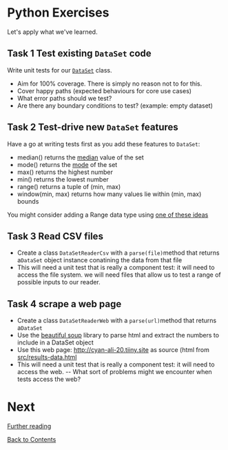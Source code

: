 # Python Exercises

Let's apply what we've learned.

## Task 1 Test existing `DataSet` code

Write unit tests for our [`DataSet`](/src/dataset.py) class.

- Aim for 100% coverage. There is simply no reason not to for this.
- Cover happy paths (expected behaviours for core use cases)
- What error paths should we test?
- Are there any boundary conditions to test? (example: empty dataset)

## Task 2 Test-drive new `DataSet` features

Have a go at writing tests first as you add these features to `DataSet`:

- median() returns the [median](https://en.wikipedia.org/wiki/Median) value of the set
- mode() returns the [mode](<https://en.wikipedia.org/wiki/Mode_(statistics)>) of the set
- max() returns the highest number
- min() returns the lowest number
- range() returns a tuple of (min, max)
- window(min, max) returns how many values lie within (min, max) bounds

You might consider adding a Range data type using [one of these ideas](https://realpython.com/python-data-structures/#records-structs-and-data-transfer-objects)

## Task 3 Read CSV files

- Create a class `DataSetReaderCsv` with a `parse(file)`method that returns a`DataSet` object instance conatining the data from that file
- This will need a unit test that is really a component test: it will need to access the file system. we will need files that allow us to test a range of possible inputs to our reader.

## Task 4 scrape a web page

- Create a class `DataSetReaderWeb` with a `parse(url)`method that returns a`DataSet`
- Use the [beautiful soup](https://pypi.org/project/beautifulsoup4/) library to parse html and extract the numbers to include in a DataSet object
- Use this web page: http://cyan-ali-20.tiiny.site as source (html from [src/results-data.html](src/results-data.html)
- This will need a unit test that is really a component test: it will need to access the web.
  -- What sort of problems might we encounter when tests access the web?

# Next

[Further reading](/further.md)

[Back to Contents](/contents.md)
